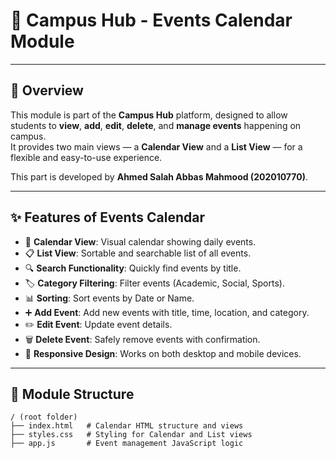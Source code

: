# 📅 Campus Hub - Events Calendar Module

---

## 📖 Overview

This module is part of the **Campus Hub** platform, designed to allow students to **view**, **add**, **edit**, **delete**, and **manage events** happening on campus.  
It provides two main views — a **Calendar View** and a **List View** — for a flexible and easy-to-use experience.

This part is developed by **Ahmed Salah Abbas Mahmood (202010770)**.

---

## ✨ Features of Events Calendar

- 📅 **Calendar View**: Visual calendar showing daily events.
- 📋 **List View**: Sortable and searchable list of all events.
- 🔍 **Search Functionality**: Quickly find events by title.
- 🏷️ **Category Filtering**: Filter events (Academic, Social, Sports).
- 📊 **Sorting**: Sort events by Date or Name.
- ➕ **Add Event**: Add new events with title, time, location, and category.
- ✏️ **Edit Event**: Update event details.
- 🗑️ **Delete Event**: Safely remove events with confirmation.
- 📱 **Responsive Design**: Works on both desktop and mobile devices.

---

## 📂 Module Structure

```plaintext
/ (root folder)
├── index.html   # Calendar HTML structure and views
├── styles.css   # Styling for Calendar and List views
├── app.js       # Event management JavaScript logic